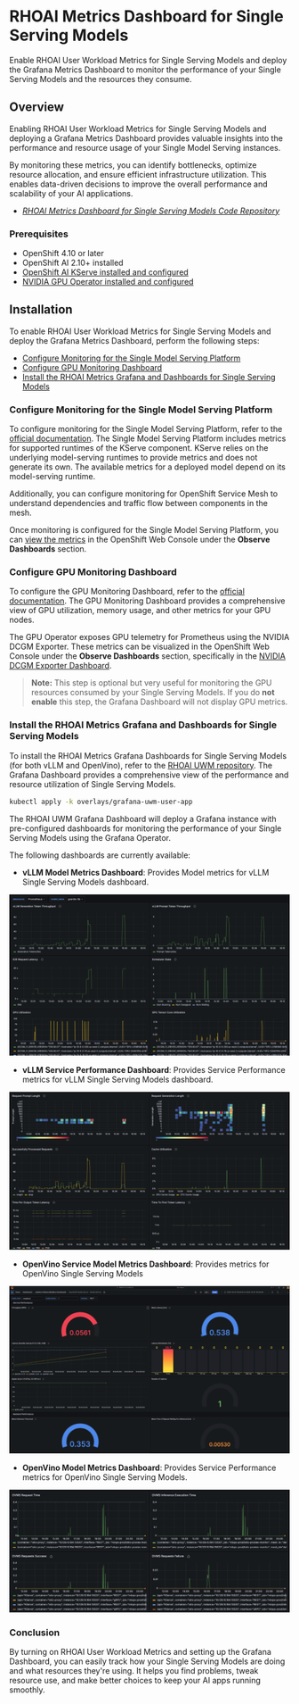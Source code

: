 # RHOAI Metrics Dashboard for Single Serving Models

Enable RHOAI User Workload Metrics for Single Serving Models and deploy the Grafana Metrics Dashboard to monitor the performance of your Single Serving Models and the resources they consume.

## Overview

Enabling RHOAI User Workload Metrics for Single Serving Models and deploying a Grafana Metrics Dashboard provides valuable insights into the performance and resource usage of your Single Model Serving instances.

By monitoring these metrics, you can identify bottlenecks, optimize resource allocation, and ensure efficient infrastructure utilization. This enables data-driven decisions to improve the overall performance and scalability of your AI applications.

* *[RHOAI Metrics Dashboard for Single Serving Models Code Repository](https://github.com/rh-aiservices-bu/rhoai-uwm)*

### Prerequisites

- OpenShift 4.10 or later
- OpenShift AI 2.10+ installed
- [OpenShift AI KServe installed and configured](https://docs.redhat.com/en/documentation/red_hat_openshift_ai_self-managed/2.11/html/serving_models/serving-large-models_serving-large-models#configuring-automated-installation-of-kserve_serving-large-models)
- [NVIDIA GPU Operator installed and configured](https://docs.nvidia.com/datacenter/cloud-native/openshift/latest/install-gpu-ocp.html)

## Installation

To enable RHOAI User Workload Metrics for Single Serving Models and deploy the Grafana Metrics Dashboard, perform the following steps:

* [Configure Monitoring for the Single Model Serving Platform](https://docs.redhat.com/en/documentation/red_hat_openshift_ai_self-managed/2.11/html/serving_models/serving-large-models_serving-large-models#configuring-monitoring-for-the-single-model-serving-platform_serving-large-models)
* [Configure GPU Monitoring Dashboard](https://docs.nvidia.com/datacenter/cloud-native/openshift/23.9.2/enable-gpu-monitoring-dashboard.html)
* [Install the RHOAI Metrics Grafana and Dashboards for Single Serving Models](https://github.com/rh-aiservices-bu/rhoai-uwm/blob/main/rhoai-uwm-grafana/README.md)

### Configure Monitoring for the Single Model Serving Platform

To configure monitoring for the Single Model Serving Platform, refer to the [official documentation](https://docs.redhat.com/en/documentation/red_hat_openshift_ai_self-managed/2.11/html/serving_models/). The Single Model Serving Platform includes metrics for supported runtimes of the KServe component. KServe relies on the underlying model-serving runtimes to provide metrics and does not generate its own. The available metrics for a deployed model depend on its model-serving runtime.

Additionally, you can configure monitoring for OpenShift Service Mesh to understand dependencies and traffic flow between components in the mesh.

Once monitoring is configured for the Single Model Serving Platform, you can [view the metrics](https://docs.redhat.com/en/documentation/red_hat_openshift_ai_self-managed/2.11/html/serving_models/serving-large-models_serving-large-models#viewing-metrics-for-the-single-model-serving-platform_serving-large-models) in the OpenShift Web Console under the **Observe Dashboards** section.

### Configure GPU Monitoring Dashboard

To configure the GPU Monitoring Dashboard, refer to the [official documentation](https://docs.nvidia.com/datacenter/cloud-native/openshift/23.9.2/enable-gpu-monitoring-dashboard.html). The GPU Monitoring Dashboard provides a comprehensive view of GPU utilization, memory usage, and other metrics for your GPU nodes.

The GPU Operator exposes GPU telemetry for Prometheus using the NVIDIA DCGM Exporter. These metrics can be visualized in the OpenShift Web Console under the **Observe Dashboards** section, specifically in the [NVIDIA DCGM Exporter Dashboard](https://docs.nvidia.com/datacenter/cloud-native/openshift/latest/enable-gpu-monitoring-dashboard.html#viewing-gpu-metrics).

> **Note:** This step is optional but very useful for monitoring the GPU resources consumed by your Single Serving Models. If you do **not enable** this step, the Grafana Dashboard will not display GPU metrics.

### Install the RHOAI Metrics Grafana and Dashboards for Single Serving Models

To install the RHOAI Metrics Grafana Dashboards for Single Serving Models (for both vLLM and OpenVino), refer to the [RHOAI UWM repository](https://github.com/rh-aiservices-bu/rhoai-uwm/tree/main/rhoai-uwm-grafana). The Grafana Dashboard provides a comprehensive view of the performance and resource utilization of Single Serving Models.

```bash
kubectl apply -k overlays/grafana-uwm-user-app
```

The RHOAI UWM Grafana Dashboard will deploy a Grafana instance with pre-configured dashboards for monitoring the performance of your Single Serving Models using the Grafana Operator.

The following dashboards are currently available:

- **vLLM Model Metrics Dashboard**: Provides Model metrics for vLLM Single Serving Models dashboard.

![vLLM Dashboard 1](./img/dashboard1.png)

- **vLLM Service Performance Dashboard**: Provides Service Performance metrics for vLLM Single Serving Models dashboard.

![vLLM Dashboard 2](./img/dashboard2.png)

- **OpenVino Service Model Metrics Dashboard**: Provides metrics for OpenVino Single Serving Models

![vLLM Dashboard 4](./img/dashboard4.png)

- **OpenVino Model Metrics Dashboard**: Provides Service Performance metrics for OpenVino Single Serving Models.

![vLLM Dashboard 3](./img/dashboard3.png)

### Conclusion

By turning on RHOAI User Workload Metrics and setting up the Grafana Dashboard, you can easily track how your Single Serving Models are doing and what resources they're using. It helps you find problems, tweak resource use, and make better choices to keep your AI apps running smoothly.
